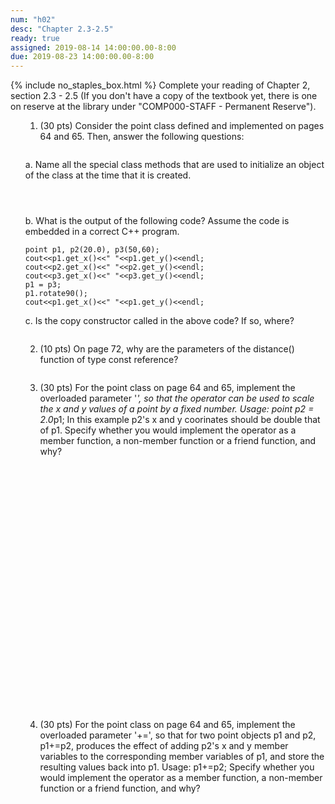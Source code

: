 ```yaml
---
num: "h02"
desc: "Chapter 2.3-2.5"
ready: true
assigned: 2019-08-14 14:00:00.00-8:00
due: 2019-08-23 14:00:00.00-8:00
---
```

{% include no_staples_box.html %}
Complete your reading of Chapter 2, section 2.3 - 2.5 (If you don't have a copy of the textbook yet, there is one on reserve at the library under "COMP000-STAFF - Permanent Reserve").

<ol markdown="1">

1. (30 pts) Consider the point class defined and implemented on pages 64 and 65. Then, answer the following questions:
<div style="margin-bottom:2em"></div>
a. Name all the special class methods that are used to initialize an object of the class at the time that it is created.
<div style="margin-bottom:4em"></div>
b. What is the output of the following code? Assume the code is embedded in a correct C++ program.

<div markdown="1">

```
point p1, p2(20.0), p3(50,60);
cout<<p1.get_x()<<" "<<p1.get_y()<<endl;
cout<<p2.get_x()<<" "<<p2.get_y()<<endl;
cout<<p3.get_x()<<" "<<p3.get_y()<<endl;
p1 = p3;
p1.rotate90();
cout<<p1.get_x()<<" "<<p1.get_y()<<endl;
```
</div>

c. Is the copy constructor called in the above code? If so, where?

<div style="margin-bottom:2em"></div>

2. (10 pts) On page 72, why are the parameters of the distance() function of type const reference?  
<div style="margin-bottom:2em"></div>
<div class="pagebreak"></div>

3. (30 pts) For the point class on page 64 and 65, implement the overloaded parameter '*', so that the operator can be used to scale the x and y values of a point by a fixed number. Usage: point p2 = 2.0*p1; In this example p2's x and y coorinates should be double that of p1. Specify whether you would implement the operator as a member function, a non-member function or a friend function, and why?
<div style="margin-bottom:30em"></div>

4. (30 pts) For the point class on page 64 and 65, implement the overloaded parameter '+=', so that for two point objects p1 and p2, p1+=p2, produces the effect of adding p2's x and y member variables to the corresponding member variables of p1, and store the resulting values back into p1. Usage: p1+=p2;  Specify whether you would implement the operator as a member function, a non-member function or a friend function, and why?
<div style="margin-bottom:20em"></div>


</ol>
